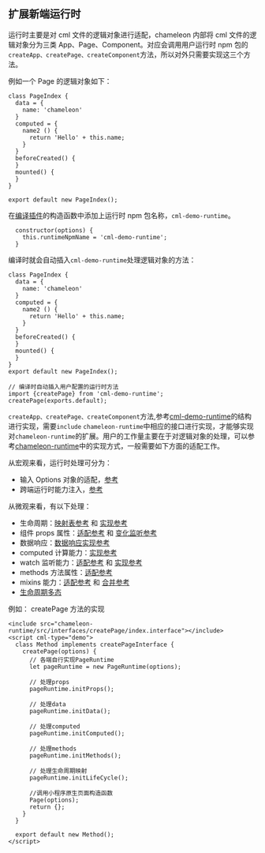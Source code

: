 ## 扩展新端运行时

运行时主要是对 cml 文件的逻辑对象进行适配，chameleon 内部将 cml 文件的逻辑对象分为三类 App、Page、Component。对应会调用用户运行时 npm 包的`createApp、createPage、createComponent`方法，所以对外只需要实现这三个方法。

例如一个 Page 的逻辑对象如下：

```
class PageIndex {
  data = {
    name: 'chameleon'
  }
  computed = {
    name2 () {
      return 'Hello' + this.name;
    }
  }
  beforeCreated() {
  }
  mounted() {
  }
}

export default new PageIndex();
```

在<a href="./https://github.com/chameleon-team/cml-extplatform-demo/blob/master/packages/cml-demo-plugin/index.js">编译插件</a>的构造函数中添加上运行时 npm 包名称，`cml-demo-runtime`。

```
  constructor(options) {
    this.runtimeNpmName = 'cml-demo-runtime';
  }
```

编译时就会自动插入`cml-demo-runtime`处理逻辑对象的方法：

```
class PageIndex {
  data = {
    name: 'chameleon'
  }
  computed = {
    name2 () {
      return 'Hello' + this.name;
    }
  }
  beforeCreated() {
  }
  mounted() {
  }
}
export default new PageIndex();

// 编译时自动插入用户配置的运行时方法
import {createPage} from 'cml-demo-runtime';
createPage(exports.default);
```

`createApp、createPage、createComponent`方法,参考<a href="https://github.com/chameleon-team/cml-extplatform-demo/tree/master/packages/cml-demo-runtime">cml-demo-runtime</a>的结构进行实现，需要`include` `chameleon-runtime`中相应的接口进行实现，才能够实现对`chameleon-runtime`的扩展。用户的工作量主要在于对逻辑对象的处理，可以参考<a href="https://github.com/chameleon-team/chameleon-runtime/tree/master/src/interfaces">chameleon-runtime</a>中的实现方式，一般需要如下方面的适配工作。

从宏观来看，运行时处理可分为：

- 输入 Options 对象的适配，[参考](https://github.com/chameleon-team/chameleon-runtime/blob/master/src/platform/common/proto/MiniVmAdapter.js)
- 跨端运行时能力注入，[参考](https://github.com/chameleon-team/chameleon-runtime/blob/master/src/platform/common/proto/MiniRuntimeCore.js)

从微观来看，有以下处理：

- 生命周期：[映射表参考](https://github.com/chameleon-team/chameleon-runtime/blob/master/src/platform/common/util/lifecycle.js) 和 [实现参考](https://github.com/chameleon-team/chameleon-runtime/blob/master/src/platform/common/proto/MiniVmAdapter.js#L91)
- 组件 props 属性：[适配参考](https://github.com/chameleon-team/chameleon-runtime/blob/master/src/platform/common/proto/MiniVmAdapter.js#L89) 和 [变化监听参考](https://github.com/chameleon-team/chameleon-runtime/blob/master/src/platform/common/proto/MiniVmAdapter.js#L48)
- 数据响应：[数据响应实现参考](https://github.com/chameleon-team/chameleon-runtime/blob/master/src/platform/common/proto/MiniRuntimeCore.js#L63)
- computed 计算能力：[实现参考](https://github.com/chameleon-team/chameleon-runtime/blob/master/src/platform/common/proto/MiniRuntimeCore.js#L85)
- watch 监听能力：[适配参考](https://github.com/chameleon-team/chameleon-runtime/blob/master/src/platform/common/proto/MiniRuntimeCore.js#L126) 和 [实现参考](https://github.com/chameleon-team/chameleon-runtime/blob/master/src/platform/common/proto/MiniRuntimeCore.js#L97)
- methods 方法属性：[适配参考](https://github.com/chameleon-team/chameleon-runtime/blob/master/src/platform/common/proto/MiniVmAdapter.js#L46)
- mixins 能力：[适配参考](https://github.com/chameleon-team/chameleon-runtime/blob/master/src/platform/common/proto/MiniVmAdapter.js#L31) 和 [合并参考](https://github.com/chameleon-team/chameleon-runtime/blob/master/src/platform/common/proto/MiniVmAdapter.js#L42)
- [生命周期多态](https://github.com/chameleon-team/chameleon-runtime/blob/master/src/platform/common/proto/MiniVmAdapter.js#L34)

例如： createPage 方法的实现

```
<include src="chameleon-runtime/src/interfaces/createPage/index.interface"></include>
<script cml-type="demo">
  class Method implements createPageInterface {
    createPage(options) {
      // 各端自行实现PageRuntime
      let pageRuntime = new PageRuntime(options);

      // 处理props
      pageRuntime.initProps();

      // 处理data
      pageRuntime.initData();

      // 处理computed
      pageRuntime.initComputed();

      // 处理methods
      pageRuntime.initMethods();

      // 处理生命周期映射
      pageRuntime.initLifeCycle();

      //调用小程序原生页面构造函数
      Page(options);
      return {};
    }
  }

  export default new Method();
</script>
```
